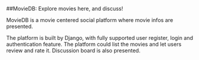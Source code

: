 ##MovieDB: Explore movies here, and discuss!

MovieDB is a movie centered social platform where movie infos are presented. 

The platform is built by Django, with fully supported user register, login and authentication feature. The platform could list the movies and let users review and rate it. Discussion board is also presented. 